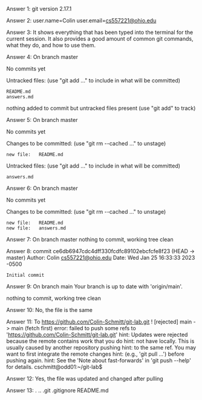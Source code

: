 Answer 1: git version 2.17.1

Answer 2: user.name=Colin
          user.email=cs557221@ohio.edu

Answer 3: It shows everything that has been typed into the terminal for the current session. It also provides a good amount of common git commands, what they do, and how to use them.

Answer 4: On branch master

No commits yet

Untracked files:
  (use "git add <file>..." to include in what will be committed)

	README.md
	answers.md

nothing added to commit but untracked files present (use "git add" to track)

Answer 5: On branch master

No commits yet

Changes to be committed:
  (use "git rm --cached <file>..." to unstage)

	new file:   README.md

Untracked files:
  (use "git add <file>..." to include in what will be committed)

	answers.md

Answer 6: On branch master

No commits yet

Changes to be committed:
  (use "git rm --cached <file>..." to unstage)

	new file:   README.md
	new file:   answers.md

Answer 7: On branch master
nothing to commit, working tree clean

Answer 8: commit ce6db6947cdc4dff330fcdfc89102ebcfcfe8f23 (HEAD -> master)
Author: Colin <cs557221@ohio.edu>
Date:   Wed Jan 25 16:33:33 2023 -0500

    Initial commit

Answer 9: On branch main
Your branch is up to date with 'origin/main'.

nothing to commit, working tree clean

Answer 10: No, the file is the same

Answer 11: To https://github.com/Colin-Schmitt/git-lab.git
 ! [rejected]        main -> main (fetch first)
error: failed to push some refs to 'https://github.com/Colin-Schmitt/git-lab.git'
hint: Updates were rejected because the remote contains work that you do
hint: not have locally. This is usually caused by another repository pushing
hint: to the same ref. You may want to first integrate the remote changes
hint: (e.g., 'git pull ...') before pushing again.
hint: See the 'Note about fast-forwards' in 'git push --help' for details.
cschmitt@odd01:~/git-lab$ 

Answer 12: Yes, the file was updated and changed after pulling

Answer 13: .  ..  .git  .gitignore  README.md
